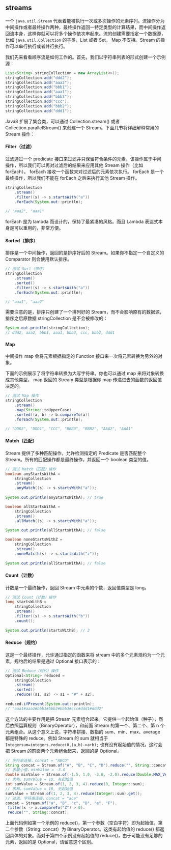 ## streams

一个 `java.util.Stream` 代表着能被执行一次或多次操作的元素序列。流操作分为中间操作或者最终操作两种，最终操作返回一特定类型的计算结果，而中间操作返回流本身，这样你就可以将多个操作依次串起来。流的创建需要指定一个数据源，比如 `java.util.Collection` 的子类，List 或者 Set， Map 不支持。Stream 的操作可以串行执行或者并行执行。

我们先来看看顺序流是如何工作的。首先，我们以字符串列表的形式创建一个示例源：

```java
List<String> stringCollection = new ArrayList<>();
stringCollection.add("ddd2");
stringCollection.add("aaa2");
stringCollection.add("bbb1");
stringCollection.add("aaa1");
stringCollection.add("bbb3");
stringCollection.add("ccc");
stringCollection.add("bbb2");
stringCollection.add("ddd1");
```



Java8 扩展了集合类，可以通过 Collection.stream() 或者 Collection.parallelStream() 来创建一个 Stream。下面几节将详细解释常用的 Stream 操作：



#### Filter（过滤）

过滤通过一个 predicate 接口来过滤并只保留符合条件的元素，该操作属于中间操作，所以我们可以再对过滤后的结果来应用其他 Stream 操作（比如 forEach）。 forEach 接收一个函数来对过滤后的元素依次执行。 forEach 是一个最终操作，所以我们不能在 forEach 之后来执行其他 Stream 操作。

```java
stringCollection
	.stream()
	.filter((s) -> s.startsWith("a"))
	.forEach(System.out::println);
	
// "aaa2", "aaa1"
```



forEach 是为 lambda 而设计的，保持了最紧凑的风格。而且 Lambda 表达式本身是可以重用的，非常方便。



#### Sorted（排序）

排序是一个中间操作，返回的是排序好后的 Stream。如果你不指定一个自定义的 Comparator 则会使用默认排序。

```java
// 测试 Sort（排序）
stringCollection
	.stream()
	.sorted()
	.filter((s) -> s.startsWith("a"))
	.forEach(System.out::println);	

// "aaa1", "aaa2"
```



需要注意的是，排序只创建了一个排列好的 Stream，而不会影响原有的数据源，排序之后原数据 stringCollection 是不会被修改的：

```java
System.out.println(stringCollection);
// ddd2, aaa2, bbb1, aaa1, bbb3, ccc, bbb2, ddd1
```



#### Map

中间操作 map 会将元素根据指定的 Function 接口来一次将元素转换为另外的对象。

下面的示例展示了将字符串转换为大写字符串。你也可以通过 map 来将对象转换成其他类型， map 返回的 Stream 类型是根据你 map 传递进去的函数的返回值决定的。

```java
// 测试 Map 操作
stringCollection
	.stream()
	.map(String::toUpperCase)
	.sorted((a, b) -> b.compareTo(a))
	.forEach(System.out::println);

// "DDD2", "DDD1", "CCC", "BBB3", "BBB2", "AAA2", "AAA1"
```



#### Match（匹配）

Stream 提供了多种匹配操作，允许检测指定的 Predicate 是否匹配整个 Stream。所有的匹配操作都是最终操作，并返回一个 boolean 类型的值。

```java
// 测试 Match（匹配）操作
boolean anyStartsWithA = 
	stringCollection
	.stream()
	.anyMatch((s) -> s.startsWith("a"));
	
System.out.println(anyStartsWithA); // true

boolean allStartsWithA = 
	stringCollection
	.stream()
	.allMatch((s) -> s.startsWith("a"));
	
System.out.println(allStartsWithA); // false

boolean noneStartsWithZ = 
	stringCollection
	.stream()
	.noneMatc(h(s) -> s.startsWith("z"));
	
System.out.println(allStartsWithA); // false
```



#### Count（计数）

计数是一个最终操作，返回 Stream 中元素的个数，返回值类型是 long。

```java
// 测试 Count（计数）操作
long startsWithB =
	stringCollection
	.stream()
	.filter((s) -> s.startsWith("b"))
	.count();
	
System.out.println(startsWithB); // 3
```



#### Reduce（规约）

这是一个最终操作，允许通过指定的函数来将 stream 中的多个元素规约为一个元素，规约后的结果是通过 Optional 接口表示的：

```java
// 测试 Reduce（规约）操作
Optional<String> reduced = 
	stringCollection
	.stream()
	.sorted()
	.reduce((s1, s2) -> s1 + "#" + s2);
	
reduced.ifPresent(System.out::println);
// "aaa1#aaa2#bbb1#bbb2#bbb3#ccc#ddd1#ddd2"
```



这个方法的主要作用是把 Stream 元素组合起来。它提供一个起始值（种子），然后依照运算规则（BinaryOperator），和前面 Stream 的第一个、第二个、第 n 个元素组合。从这个意义上说，字符串拼接、数指的 sum、min、max、average 都是特殊的 reduce。例如 Stream 的 sum 就相当于 `Integersum=integers.reduce(0,(a,b)->a+b);` 也有没有起始值的情况，这时会把 Stream 的前面两个元素组合起来，返回的是 Optional。

```java
// 字符串连接，concat = "ABCD"
String concat = Stream.of("A", "B", "C", "D").reduce("", String::concat); 
// 求最小值，minValue = -3.0
double minValue = Stream.of(-1.5, 1.0, -3.0, -2.0).reduce(Double.MAX_VALUE, Double::min); 
// 求和，sumValue = 10, 有起始值
int sumValue = Stream.of(1, 2, 3, 4).reduce(0, Integer::sum);
// 求和，sumValue = 10, 无起始值
sumValue = Stream.of(1, 2, 3, 4).reduce(Integer::sum).get();
// 过滤，字符串连接，concat = "ace"
concat = Stream.of("a", "B", "c", "D", "e", "F").
 filter(x -> x.compareTo("Z") > 0).
 reduce("", String::concat);
```



上面代码例如第一个示例的 reduce()，第一个参数（空白字符）即为起始值，第二个参数（String::concat）为 BinaryOperator。这类有起始值的 reduce() 都返回具体的对象。而对于第四个示例没有起始值的 reduce()，由于可能没有足够的元素，返回的是 Optional，请留意这个区别。

